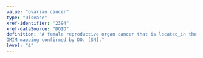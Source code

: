```yaml
---
value: "ovarian cancer"
type: "Disease"
xref-identifier: "2394"
xref-dataSource: "DOID"
definition: "A female reproductive organ cancer that is located_in the ovary.|Xref MGI.
OMIM mapping confirmed by DO. [SN]."
level: "4"
---
```

